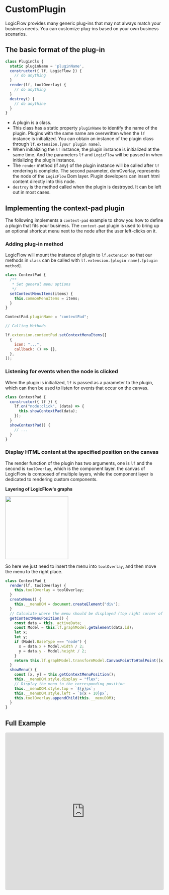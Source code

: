 # CustomPlugin

LogicFlow provides many generic plug-ins that may not always match your business needs. You can customize plug-ins based on your own business scenarios.

## The basic format of the plug-in

```js
class PluginCls {
  static pluginName = 'pluginName',
  constructor({ lf, LogicFlow }) {
    // do anything
  }
  render(lf, toolOverlay) {
    // do anything
  }
  destroy() {
    // do anythine
  }
}
```

- A plugin is a class.
- This class has a static property `pluginName` to identify the name of the plugin. Plugins with the same name are overwritten when the `lf` instance is initialized. You can obtain an instance of the plugin class through `lf.extension.[your plugin name]`.
- When initializing the `lf` instance, the plugin instance is initialized at the same time. And the parameters `lf` and `LogicFlow` will be passed in when initializing the plugin instance.
- The `render` method (if any) of the plugin instance will be called after `lf` rendering is complete. The second parameter, domOverlay, represents the node of the `LogicFlow` Dom layer. Plugin developers can insert html content directly into this node.
- `destroy` is the method called when the plugin is destroyed. It can be left out in most cases.

## Implementing the context-pad plugin

The following implements a `context-pad` example to show you how to define a plugin that fits your business. The `context-pad` plugin is used to bring up an optional shortcut menu next to the node after the user left-clicks on it.

### Adding plug-in method

LogicFlow will mount the instance of plugin to `lf.extension` so that our methods in `class` can be called with `lf.extension.[plugin name].[plugin method]`.

```js
class ContextPad {
  /**
   * Set general menu options
   */
  setContextMenuItems(items) {
    this.commonMenuItems = items;
  }
}

ContextPad.pluginName = "contextPad";

// Calling Methods

lf.extension.contextPad.setContextMenuItems([
  {
    icon: "...",
    callback: () => {},
  },
]);
```

### Listening for events when the node is clicked

When the plugin is initialized, `lf` is passed as a parameter to the plugin, which can then be used to listen for events that occur on the canvas.

```js
class ContextPad {
  constructor({ lf }) {
    lf.on("node:click", (data) => {
      this.showContextPad(data);
    });
  }
  showContextPad() {
    // ...
  }
}
```

### Display HTML content at the specified position on the canvas

The render function of the plugin has two arguments, one is `lf` and the second is `toolOverlay`, which is the component layer. the canvas of LogicFlow is composed of multiple layers, while the component layer is dedicated to rendering custom components.

**Layering of LogicFlow's graphs**

<img src="en/assets/images/overlay.png" width="200">

So here we just need to insert the menu into `toolOverlay`, and then move the menu to the right place.

```js
class ContextPad {
  render(lf, toolOverlay) {
    this.toolOverlay = toolOverlay;
  }
  createMenu() {
    this.__menuDOM = document.createElement("div");
  }
  // Calculate where the menu should be displayed (top right corner of the node)
  getContextMenuPosition() {
    const data = this._activeData;
    const Model = this.lf.graphModel.getElement(data.id);
    let x;
    let y;
    if (Model.BaseType === "node") {
      x = data.x + Model.width / 2;
      y = data.y - Model.height / 2;
    }
    return this.lf.graphModel.transformModel.CanvasPointToHtmlPoint([x, y]);
  }
  showMenu() {
    const [x, y] = this.getContextMenuPosition();
    this.__menuDOM.style.display = "flex";
    // Display the menu to the corresponding position
    this.__menuDOM.style.top = `${y}px`;
    this.__menuDOM.style.left = `${x + 10}px`;
    this.toolOverlay.appendChild(this.__menuDOM);
  }
}
```

## Full Example

<iframe src="https://codesandbox.io/embed/logicflow-base22-rl301?fontsize=14&hidenavigation=1&theme=dark&view=preview"
     style="width:100%; height:500px; border:0; border-radius: 4px; overflow:hidden;"
     title="logicflow-base22"
     allow="accelerometer; ambient-light-sensor; camera; encrypted-media; geolocation; gyroscope; hid; microphone; midi; payment; usb; vr; xr-spatial-tracking"
     sandbox="allow-forms allow-modals allow-popups allow-presentation allow-same-origin allow-scripts"
   ></iframe>
